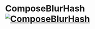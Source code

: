 # ComposeBlurHash [![ComposeBlurHash](https://jitpack.io/v/dalafiarisamuel/composeblurhash.svg)](https://jitpack.io/#dalafiarisamuel/composeblurhash)
